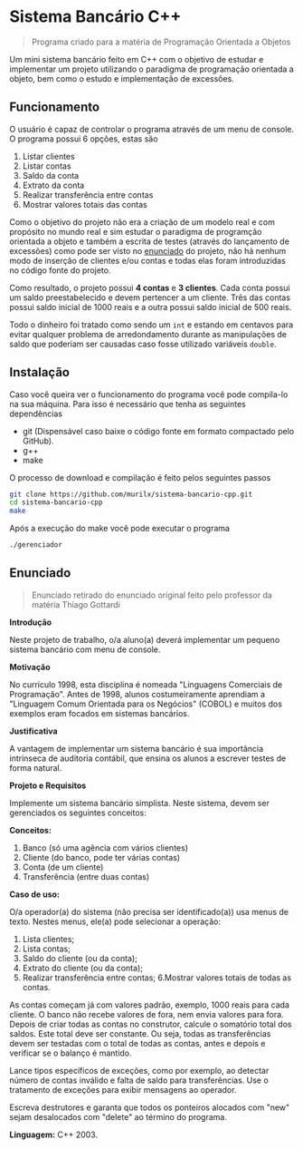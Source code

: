 # Sistema Bancário C++
> Programa criado para a matéria de Programação Orientada a Objetos 

Um mini sistema bancário feito em C++ com o objetivo de estudar e implementar um projeto utilizando o paradigma de programação orientada a objeto, bem como
o estudo e implementação de excessões. 

## Funcionamento
O usuário é capaz de controlar o programa através de um menu de console. O programa possui 6 opções, estas são

1. Listar clientes
2. Listar contas
3. Saldo da conta
4. Extrato da conta
5. Realizar transferência entre contas
6. Mostrar valores totais das contas

Como o objetivo do projeto não era a criação de um modelo real e com propósito no mundo real e sim estudar o paradigma de programção orientada a objeto e
também a escrita de testes (através do lançamento de excessões) como pode ser visto no 
[enunciado](https://github.com/murilx/sistema-bancario-cpp/blob/main/README.md#enunciado) do projeto, não há nenhum modo de inserção
de clientes e/ou contas e todas elas foram introduzidas no código fonte do projeto.

Como resultado, o projeto possui **4 contas** e **3 clientes**. Cada conta possui um saldo preestabelecido e devem pertencer a um cliente. Três das contas
possui saldo inicial de 1000 reais e a outra possui saldo inicial de 500 reais.

Todo o dinheiro foi tratado como sendo um `int` e estando em centavos para evitar qualquer problema de arredondamento durante as manipulações 
de saldo que poderiam ser causadas caso fosse utilizado variáveis `double`.



## Instalação
Caso você queira ver o funcionamento do programa você pode compila-lo na sua máquina. Para isso é necessário que tenha as seguintes dependências
* git (Dispensável caso baixe o código fonte em formato compactado pelo GitHub).
* g++
* make

O processo de download e compilação é feito pelos seguintes passos
```sh
git clone https://github.com/murilx/sistema-bancario-cpp.git
cd sistema-bancario-cpp
make
```

Após a execução do make você pode executar o programa
```sh
./gerenciador
```

## Enunciado
> Enunciado retirado do enunciado original feito pelo professor da matéria Thiago Gottardi

**Introdução**

Neste projeto de trabalho, o/a aluno(a) deverá implementar um pequeno sistema bancário com menu de console.

**Motivação**

No currículo 1998, esta disciplina é nomeada "Linguagens Comerciais de Programação". Antes de 1998, alunos costumeiramente aprendiam a "Linguagem Comum Orientada para os Negócios" (COBOL) e muitos dos exemplos eram focados em sistemas bancários.

**Justificativa**

A vantagem de implementar um sistema bancário é sua importância intrínseca de auditoria contábil, que ensina os alunos a escrever testes de forma natural.

**Projeto e Requisitos**

Implemente um sistema bancário simplista. Neste sistema, devem ser gerenciados os seguintes conceitos:

**Conceitos:**

1. Banco (só uma agência com vários clientes)
2. Cliente (do banco, pode ter várias contas)
3. Conta (de um cliente)
4. Transferência (entre duas contas)

**Caso de uso:**

O/a operador(a) do sistema (não precisa ser identificado(a)) usa menus de texto.
Nestes menus, ele(a) pode selecionar a operação:

1. Lista clientes;
2. Lista contas;
3. Saldo do cliente (ou da conta);
4. Extrato do cliente (ou da conta);
5. Realizar transferência entre contas;
6.Mostrar valores totais de todas as contas.

As contas começam já com valores padrão, exemplo, 1000 reais para cada cliente.
O banco não recebe valores de fora, nem envia valores para fora. Depois de criar todas as contas no construtor, calcule o somatório total dos saldos. Este total deve ser constante. Ou seja, todas as transferências devem ser testadas com o total de todas as contas, antes e depois e verificar se o balanço é mantido.

Lance tipos específicos de exceções, como por exemplo, ao detectar número de contas inválido e falta de saldo para transferências. Use o tratamento de exceções para exibir mensagens ao operador.

Escreva destrutores e garanta que todos os ponteiros alocados com "new" sejam desalocados com "delete" ao término do programa.

**Linguagem:** C++ 2003.
